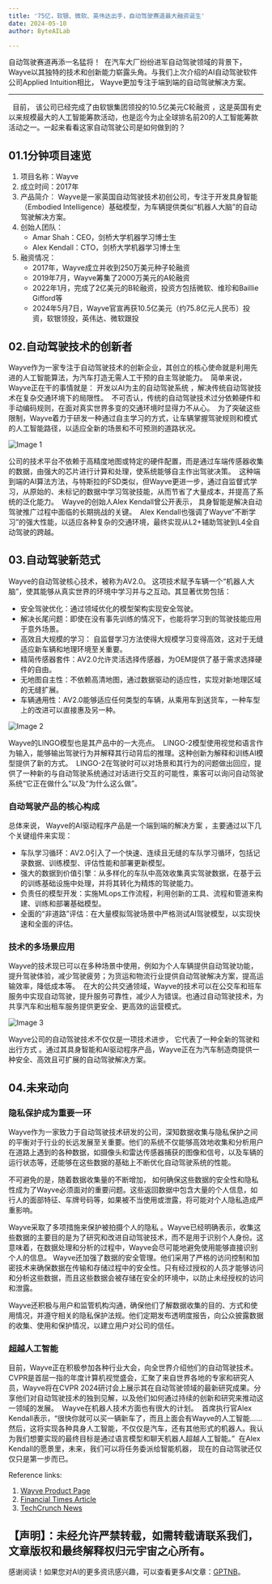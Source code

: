 ```yaml
---
title: '75亿，软银、微软、英伟达出手，自动驾驶赛道最大融资诞生'
date: 2024-05-10
author: ByteAILab

---
```


自动驾驶赛道再添一名猛将！ 
在汽车大厂纷纷进军自动驾驶领域的背景下，Wayve以其独特的技术和创新能力崭露头角。与我们上次介绍的AI自动驾驶软件公司Applied Intuition相比， Wayve更加专注于端到端的自动驾驶解决方案。

---
 
目前， 该公司已经完成了由软银集团领投的10.5亿美元C轮融资 ，这是英国有史以来规模最大的人工智能筹款活动，也是迄今为止全球排名前20的人工智能筹款活动之一。一起来看看这家自动驾驶公司是如何做到的？ 

## 01.1分钟项目速览
1. 项目名称：Wayve 
2. 成立时间：2017年 
3. 产品简介：
Wayve是一家英国自动驾驶技术初创公司，专注于开发具身智能（Embodied Intelligence）基础模型，为车辆提供类似“机器人大脑”的自动驾驶解决方案。 
4. 创始人团队：
   - Amar Shah：CEO，剑桥大学机器学习博士生 
   - Alex Kendall：CTO，剑桥大学机器学习博士生 
5. 融资情况：
   - 2017年，Wayve成立并收到250万美元种子轮融资
   - 2019年7月，Wayve筹集了2000万美元的A轮融资
   - 2022年1月，完成了2亿美元的B轮融资，投资方包括微软、维珍和Baillie Gifford等
   - 2024年5月7日，Wayve官宣再获10.5亿美元（约75.8亿元人民币）投资，软银领投，英伟达、微软跟投

## 02.自动驾驶技术的创新者
Wayve作为一家专注于自动驾驶技术的创新企业，其创立的核心使命就是利用先进的人工智能算法，为汽车打造无需人工干预的自主驾驶能力。 
简单来说，Wayve正在干的事情就是： 开发以AI为主的自动驾驶系统 ，解决传统自动驾驶技术在复杂交通环境下的局限性。 
不可否认，传统的自动驾驶技术过分依赖硬件和手动编码规则，在面对真实世界多变的交通环境时显得力不从心。 
为了突破这些限制，Wayve着力于研发一种通过自主学习的方式，让车辆掌握驾驶规则和模式的人工智能路径，以适应全新的场景和不可预测的道路状况。 

![Image 1](http://www.jesonc.com/FvyHlshUE4CIXPLKVrUmFLQU3PCW)

公司的技术平台不依赖于高精度地图或特定的硬件配置，而是通过车端传感器收集的数据，由强大的芯片进行计算和处理，使系统能够自主作出驾驶决策。 
这种端到端的AI算法方法，与特斯拉的FSD类似，但Wayve更进一步，通过自监督式学习，从原始的、未标记的数据中学习驾驶技能，从而节省了大量成本，并提高了系统的泛化能力。 
Wayve的创始人Alex Kendall曾公开表示， 具身智能是解决自动驾驶推广过程中面临的长期挑战的关键。 
Alex Kendall也强调了Wayve“不断学习”的强大性能，以适应各种复杂的交通环境，最终实现从L2+辅助驾驶到L4全自动驾驶的跨越。 

## 03.自动驾驶新范式
Wayve的自动驾驶核心技术，被称为AV2.0。 这项技术赋予车辆一个“机器人大脑”，使其能够从真实世界的环境中学习并与之互动。其显著优势包括： 
- 安全驾驶优化：通过领域优化的模型架构实现安全驾驶。
- 解决长尾问题：即使在没有事先训练的情况下，也能将学习到的驾驶技能应用于意外场景。
- 高效且大规模的学习： 自监督学习方法使得大规模学习变得高效，这对于无缝适应新车辆和地理环境至关重要。
- 精简传感器套件：AV2.0允许灵活选择传感器，为OEM提供了基于需求选择硬件的自由。
- 无地图自主性：不依赖高清地图，通过数据驱动的适应性，实现对新地理区域的无缝扩展。
- 车辆通用性：AV2.0能够适应任何类型的车辆，从乘用车到送货车，一种车型上的改进可以直接惠及另一种。

![Image 2](http://www.jesonc.com/FiVAOyKZZnwDbL5sHn_dLov17mb0)

Wayve的LINGO模型也是其产品中的一大亮点。 
LINGO-2模型使用视觉和语言作为输入，能够输出驾驶行为并解释其行动背后的推理。这种创新为解释和训练AI模型提供了新的方式。 
LINGO-2在驾驶时可以对场景和其行为的问题做出回应，提供了一种新的与自动驾驶系统通过对话进行交互的可能性，乘客可以询问自动驾驶系统“它正在做什么”以及“为什么这么做”。

### 自动驾驶产品的核心构成
总体来说， Wayve的AI驱动程序产品是一个端到端的解决方案 ，主要通过以下几个关键组件来实现： 
- 车队学习循环：AV2.0引入了一个快速、连续且无缝的车队学习循环，包括记录数据、训练模型、评估性能和部署更新模型。
- 强大的数据到价值引擎：从多样化的车队中高效收集真实驾驶数据，在基于云的训练基础设施中处理，并将其转化为精炼的驾驶能力。
- 负责任的模型开发：实施MLops工作流程，利用创新的工具、流程和管道来构建、训练和部署基础模型。
- 全面的“非道路”评估：在大量模拟驾驶场景中严格测试AI驾驶模型，以实现快速和全面的评估。

### 技术的多场景应用
Wayve的技术现已可以在多种场景中使用，例如为个人车辆提供自动驾驶功能，提升驾驶体验，减少驾驶疲劳；为货运和物流行业提供自动驾驶解决方案，提高运输效率，降低成本等。 
在大的公共交通领域，Wayve的技术可以在公交车和班车服务中实现自动驾驶，提升服务可靠性，减少人为错误。也通过自动驾驶技术，为共享汽车和出租车服务提供更安全、更高效的运营模式。

![Image 3](http://www.jesonc.com/FvSQsq7utkSuQHkFCtla4NeGnQVq)

Wayve公司的自动驾驶技术不仅仅是一项技术进步， 它代表了一种全新的驾驶和出行方式 。通过其具身智能和AI驱动程序产品，Wayve正在为汽车制造商提供一种安全、高效且可扩展的自动驾驶解决方案。 

## 04.未来动向

### 隐私保护成为重要一环
Wayve作为一家致力于自动驾驶技术研发的公司，深知数据收集与隐私保护之间的平衡对于行业的长远发展至关重要。他们的系统不仅能够高效地收集和分析用户在道路上遇到的各种数据，如摄像头和雷达传感器捕获的图像和信号，以及车辆的运行状态等，还能够在这些数据的基础上不断优化自动驾驶系统的性能。 

不可避免的是，随着数据收集量的不断增加， 如何确保这些数据的安全性和隐私性成为了Wayve必须面对的重要问题。这些返回数据中包含大量的个人信息，如行人的面部特征、车牌号码等，如果被不当使用或泄露，将可能对个人隐私造成严重影响。 

Wayve采取了多项措施来保护被拍摄个人的隐私 。Wayve已经明确表示，收集这些数据的主要目的是为了研究和改进自动驾驶技术，而不是用于识别个人身份。这意味着，在数据处理和分析的过程中，Wayve会尽可能地避免使用能够直接识别个人的信息。 Wayve还加强了数据的安全管理。他们采用了严格的访问控制和加密技术来确保数据在传输和存储过程中的安全性。只有经过授权的人员才能够访问和分析这些数据，而且这些数据会被存储在安全的环境中，以防止未经授权的访问和泄露。 

Wayve还积极与用户和监管机构沟通，确保他们了解数据收集的目的、方式和使用情况，并遵守相关的隐私保护法规。他们定期发布透明度报告，向公众披露数据的收集、使用和保护情况，以建立用户对公司的信任。 

### 超越人工智能
目前，Wayve正在积极参加各种行业大会，向全世界介绍他们的自动驾驶技术。 
CVPR是首屈一指的年度计算机视觉盛会，汇聚了来自世界各地的专家和研究人员，Wayve将在CVPR 2024研讨会上展示其在自动驾驶领域的最新研究成果。分享他们对自动驾驶技术的独到见解，以及他们如何通过持续的创新和研究来推动这一领域的发展。 
Wayve在机器人技术方面也有很大的计划。 
首席执行官Alex Kendall表示，“很快你就可以买一辆新车了，而且上面会有Wayve的人工智能......然后，这将实现各种具身人工智能，不仅仅是汽车，还有其他形式的机器人。我认为我们想要实现的最终目标是通过语言模型和聊天机器人超越人工智能。” 
在Alex Kendall的愿景里，未来，我们可以将任务委派给智能机器， 现在的自动驾驶还仅仅只是第一步而已。 

Reference links:
1. [Wayve Product Page](https://wayve.ai/product/)
2. [Financial Times Article](https://www.ft.com/content/a5704e29-545c-45e6-b7e3-d0a8cda285c4)
3. [TechCrunch News](https://techcrunch.com/2024/05/06/wayve-raises-1-billion-led-by-softbank-to-take-self-driving-to-cars-and-robots/)

【声明】：未经允许严禁转载，如需转载请联系我们，文章版权和最终解释权归元宇宙之心所有。
---
感谢阅读！如果您对AI的更多资讯感兴趣，可以查看更多AI文章：[GPTNB](https://gptnb.com)。